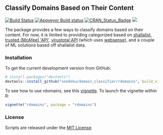 ## Classify Domains Based on Their Content
[![Build Status](https://travis-ci.org/soodoku/domain_classifier.svg?branch=master)](https://travis-ci.org/soodoku/domain_classifier)
[![Appveyor Build status](https://ci.appveyor.com/api/projects/status/yh856e6cv7uucaj2?svg=true)](https://ci.appveyor.com/project/soodoku/rdomains)
[![CRAN_Status_Badge](http://www.r-pkg.org/badges/version/rdomains)](http://cran.r-project.org/web/packages/rdomains)
![](http://cranlogs.r-pkg.org/badges/grand-total/rdomains)

The package provides a few ways to classify domains based on their content. For now, it is limited to providing categorized based on [shallalist](http://www.shallalist.de/), [trusted (McAfee) 'API'](http://trustedsource.org), [virustotal API](http://virustotal.com) (which uses [websense](https://www.forcepoint.com/)), and a couple of ML solutions based off shallalist data. 

### Installation

To get the current development version from GitHub:

```r
# install.packages("devtools")
devtools::install_github("soodoku/domain_classifier/rdomains", build_vignettes = TRUE)
```

To see how to use rdomains, see this [vignette](vignettes/rdomains.md). To launch the vignette within R: 

```r
vignette("rdomains", package = "rdomains")
```

### License

Scripts are released under the [MIT License](https://opensource.org/licenses/MIT).